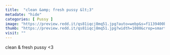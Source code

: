 ```yaml
---
title:  "clean &amp; fresh pussy &lt;3"
metadate: "hide"
categories: [ Pussy ]
image: "https://preview.redd.it/qs81iqcj8mq51.jpg?auto=webp&s=f1139400b59fe6c5dc8cfd96c0509c31a627a10d"
thumb: "https://preview.redd.it/qs81iqcj8mq51.jpg?width=1080&crop=smart&auto=webp&s=f2a16a61f566db790ea1eb6d6948eac9956e4f22"
visit: ""
---
```

clean &amp; fresh pussy &lt;3
